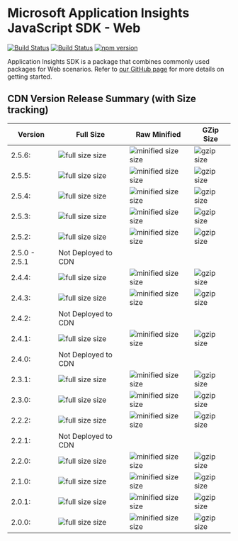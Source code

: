 <properties
	pageTitle="Application Insights JavaScript SDK - AISKU"
	description="Reference doc"
	services="application-insights"
    documentationCenter=".net"
/>

<tags
	ms.service="application-insights"
	ms.workload="tbd"
	ms.tgt_pltfrm="ibiza"
	ms.devlang="na"
	ms.topic="article"
	ms.date="10/8/2019"/>


# Microsoft Application Insights JavaScript SDK - Web

[![Build Status](https://dev.azure.com/mseng/AppInsights/_apis/build/status/AppInsights%20-%20DevTools/1DS%20JavaScript%20SDK%20web%20SKU%20vNext?branchName=master)](https://dev.azure.com/mseng/AppInsights/_build/latest?definitionId=8184&branchName=master)
[![Build Status](https://travis-ci.org/microsoft/ApplicationInsights-JS.svg?branch=master)](https://travis-ci.org/microsoft/ApplicationInsights-JS)
[![npm version](https://badge.fury.io/js/%40microsoft%2Fapplicationinsights-web.svg)](https://badge.fury.io/js/%40microsoft%2Fapplicationinsights-web)

Application Insights SDK is a package that combines commonly used packages for Web scenarios.
Refer to [our GitHub page](https://github.com/microsoft/applicationinsights-js) for more details on getting started.

## CDN Version Release Summary (with Size tracking)

| Version | Full Size | Raw Minified | GZip Size 
|---------|-----------|--------------|-------------
| 2.5.6:  | ![full size size](https://img.badgesize.io/https://az416426.vo.msecnd.net/scripts/b/ai.2.5.6.js.svg?label=full%20size&color=blue)| ![minified size size](https://img.badgesize.io/https://az416426.vo.msecnd.net/scripts/b/ai.2.5.6.min.js.svg?label=minified%20size&color=darkorchid) | ![gzip size](https://img.badgesize.io/https://az416426.vo.msecnd.net/scripts/b/ai.2.5.6.min.js.svg?compression=gzip&softmax=30000&max=35000)
| 2.5.5:  | ![full size size](https://img.badgesize.io/https://az416426.vo.msecnd.net/scripts/b/ai.2.5.5.js.svg?label=full%20size&color=blue)| ![minified size size](https://img.badgesize.io/https://az416426.vo.msecnd.net/scripts/b/ai.2.5.5.min.js.svg?label=minified%20size&color=darkorchid) | ![gzip size](https://img.badgesize.io/https://az416426.vo.msecnd.net/scripts/b/ai.2.5.5.min.js.svg?compression=gzip&softmax=30000&max=35000)
| 2.5.4:  | ![full size size](https://img.badgesize.io/https://az416426.vo.msecnd.net/scripts/b/ai.2.5.4.js.svg?label=full%20size&color=blue)| ![minified size size](https://img.badgesize.io/https://az416426.vo.msecnd.net/scripts/b/ai.2.5.4.min.js.svg?label=minified%20size&color=darkorchid) | ![gzip size](https://img.badgesize.io/https://az416426.vo.msecnd.net/scripts/b/ai.2.5.4.min.js.svg?compression=gzip&softmax=30000&max=35000)
| 2.5.3:  | ![full size size](https://img.badgesize.io/https://az416426.vo.msecnd.net/scripts/b/ai.2.5.3.js.svg?label=full%20size&color=blue)| ![minified size size](https://img.badgesize.io/https://az416426.vo.msecnd.net/scripts/b/ai.2.5.3.min.js.svg?label=minified%20size&color=darkorchid) | ![gzip size](https://img.badgesize.io/https://az416426.vo.msecnd.net/scripts/b/ai.2.5.3.min.js.svg?compression=gzip&softmax=30000&max=35000)
| 2.5.2:  | ![full size size](https://img.badgesize.io/https://az416426.vo.msecnd.net/scripts/b/ai.2.5.2.js.svg?label=full%20size&color=blue)| ![minified size size](https://img.badgesize.io/https://az416426.vo.msecnd.net/scripts/b/ai.2.5.2.min.js.svg?label=minified%20size&color=darkorchid) | ![gzip size](https://img.badgesize.io/https://az416426.vo.msecnd.net/scripts/b/ai.2.5.2.min.js.svg?compression=gzip&softmax=30000&max=35000)
| 2.5.0 - 2.5.1 | Not Deployed to CDN |  |
| 2.4.4:  | ![full size size](https://img.badgesize.io/https://az416426.vo.msecnd.net/scripts/b/ai.2.4.4.js.svg?label=full%20size&color=blue)| ![minified size size](https://img.badgesize.io/https://az416426.vo.msecnd.net/scripts/b/ai.2.4.4.min.js.svg?label=minified%20size&color=darkorchid) | ![gzip size](https://img.badgesize.io/https://az416426.vo.msecnd.net/scripts/b/ai.2.4.4.min.js.svg?compression=gzip&softmax=30000&max=35000)
| 2.4.3:  | ![full size size](https://img.badgesize.io/https://az416426.vo.msecnd.net/scripts/b/ai.2.4.3.js.svg?label=full%20size&color=blue)| ![minified size size](https://img.badgesize.io/https://az416426.vo.msecnd.net/scripts/b/ai.2.4.3.min.js.svg?label=minified%20size&color=darkorchid) | ![gzip size](https://img.badgesize.io/https://az416426.vo.msecnd.net/scripts/b/ai.2.4.3.min.js.svg?compression=gzip&softmax=30000&max=35000)
| 2.4.2:  | Not Deployed to CDN
| 2.4.1:  | ![full size size](https://img.badgesize.io/https://az416426.vo.msecnd.net/scripts/b/ai.2.4.1.js.svg?label=full%20size&color=blue)| ![minified size size](https://img.badgesize.io/https://az416426.vo.msecnd.net/scripts/b/ai.2.4.1.min.js.svg?label=minified%20size&color=darkorchid) | ![gzip size](https://img.badgesize.io/https://az416426.vo.msecnd.net/scripts/b/ai.2.4.1.min.js.svg?compression=gzip&softmax=30000&max=35000)
| 2.4.0:  | Not Deployed to CDN
| 2.3.1:  | ![full size size](https://img.badgesize.io/https://az416426.vo.msecnd.net/scripts/b/ai.2.3.1.js.svg?label=full%20size&color=blue)| ![minified size size](https://img.badgesize.io/https://az416426.vo.msecnd.net/scripts/b/ai.2.3.1.min.js.svg?label=minified%20size&color=darkorchid) | ![gzip size](https://img.badgesize.io/https://az416426.vo.msecnd.net/scripts/b/ai.2.3.1.min.js.svg?compression=gzip&softmax=30000&max=35000)
| 2.3.0:  | ![full size size](https://img.badgesize.io/https://az416426.vo.msecnd.net/scripts/b/ai.2.3.0.js.svg?label=full%20size&color=blue)| ![minified size size](https://img.badgesize.io/https://az416426.vo.msecnd.net/scripts/b/ai.2.3.0.min.js.svg?label=minified%20size&color=darkorchid) | ![gzip size](https://img.badgesize.io/https://az416426.vo.msecnd.net/scripts/b/ai.2.3.0.min.js.svg?compression=gzip&softmax=30000&max=35000)
| 2.2.2:  | ![full size size](https://img.badgesize.io/https://az416426.vo.msecnd.net/scripts/b/ai.2.2.2.js.svg?label=full%20size&color=blue)| ![minified size size](https://img.badgesize.io/https://az416426.vo.msecnd.net/scripts/b/ai.2.2.2.min.js.svg?label=minified%20size&color=darkorchid) | ![gzip size](https://img.badgesize.io/https://az416426.vo.msecnd.net/scripts/b/ai.2.2.2.min.js.svg?compression=gzip&softmax=30000&max=35000)
| 2.2.1:  | Not Deployed to CDN
| 2.2.0:  | ![full size size](https://img.badgesize.io/https://az416426.vo.msecnd.net/scripts/b/ai.2.2.0.js.svg?label=full%20size&color=blue)| ![minified size size](https://img.badgesize.io/https://az416426.vo.msecnd.net/scripts/b/ai.2.2.0.min.js.svg?label=minified%20size&color=darkorchid) | ![gzip size](https://img.badgesize.io/https://az416426.vo.msecnd.net/scripts/b/ai.2.2.0.min.js.svg?compression=gzip&softmax=30000&max=35000)
| 2.1.0:  | ![full size size](https://img.badgesize.io/https://az416426.vo.msecnd.net/scripts/b/ai.2.1.0.js.svg?label=full%20size&color=blue)| ![minified size size](https://img.badgesize.io/https://az416426.vo.msecnd.net/scripts/b/ai.2.1.0.min.js.svg?label=minified%20size&color=darkorchid) | ![gzip size](https://img.badgesize.io/https://az416426.vo.msecnd.net/scripts/b/ai.2.1.0.min.js.svg?compression=gzip&softmax=30000&max=35000)
| 2.0.1:  | ![full size size](https://img.badgesize.io/https://az416426.vo.msecnd.net/scripts/b/ai.2.0.1.js.svg?label=full%20size&color=blue)| ![minified size size](https://img.badgesize.io/https://az416426.vo.msecnd.net/scripts/b/ai.2.0.1.min.js.svg?label=minified%20size&color=darkorchid) | ![gzip size](https://img.badgesize.io/https://az416426.vo.msecnd.net/scripts/b/ai.2.0.1.min.js.svg?compression=gzip&softmax=30000&max=35000)
| 2.0.0:  | ![full size size](https://img.badgesize.io/https://az416426.vo.msecnd.net/scripts/b/ai.2.0.0.js.svg?label=full%20size&color=blue)| ![minified size size](https://img.badgesize.io/https://az416426.vo.msecnd.net/scripts/b/ai.2.0.0.min.js.svg?label=minified%20size&color=darkorchid) | ![gzip size](https://img.badgesize.io/https://az416426.vo.msecnd.net/scripts/b/ai.2.0.0.min.js.svg?compression=gzip&softmax=30000&max=35000)